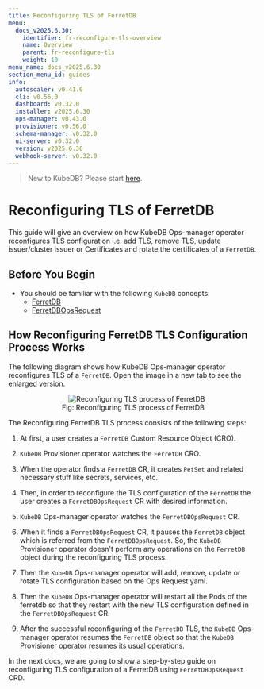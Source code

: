 ```yaml
---
title: Reconfiguring TLS of FerretDB
menu:
  docs_v2025.6.30:
    identifier: fr-reconfigure-tls-overview
    name: Overview
    parent: fr-reconfigure-tls
    weight: 10
menu_name: docs_v2025.6.30
section_menu_id: guides
info:
  autoscaler: v0.41.0
  cli: v0.56.0
  dashboard: v0.32.0
  installer: v2025.6.30
  ops-manager: v0.43.0
  provisioner: v0.56.0
  schema-manager: v0.32.0
  ui-server: v0.32.0
  version: v2025.6.30
  webhook-server: v0.32.0
---
```


> New to KubeDB? Please start [here](/docs/v2025.6.30/README).

# Reconfiguring TLS of FerretDB

This guide will give an overview on how KubeDB Ops-manager operator reconfigures TLS configuration i.e. add TLS, remove TLS, update issuer/cluster issuer or Certificates and rotate the certificates of a `FerretDB`.

## Before You Begin

- You should be familiar with the following `KubeDB` concepts:
    - [FerretDB](/docs/v2025.6.30/guides/ferretdb/concepts/ferretdb)
    - [FerretDBOpsRequest](/docs/v2025.6.30/guides/ferretdb/concepts/opsrequest)

## How Reconfiguring FerretDB TLS Configuration Process Works

The following diagram shows how KubeDB Ops-manager operator reconfigures TLS of a `FerretDB`. Open the image in a new tab to see the enlarged version.

<figure align="center">
  <img alt="Reconfiguring TLS process of FerretDB" src="/docs/v2025.6.30/images/ferretdb/fr-reconfigure-tls.svg">
<figcaption align="center">Fig: Reconfiguring TLS process of FerretDB</figcaption>
</figure>

The Reconfiguring FerretDB TLS process consists of the following steps:

1. At first, a user creates a `FerretDB` Custom Resource Object (CRO).

2. `KubeDB` Provisioner  operator watches the `FerretDB` CRO.

3. When the operator finds a `FerretDB` CR, it creates `PetSet` and related necessary stuff like secrets, services, etc.

4. Then, in order to reconfigure the TLS configuration of the `FerretDB` the user creates a `FerretDBOpsRequest` CR with desired information.

5. `KubeDB` Ops-manager operator watches the `FerretDBOpsRequest` CR.

6. When it finds a `FerretDBOpsRequest` CR, it pauses the `FerretDB` object which is referred from the `FerretDBOpsRequest`. So, the `KubeDB` Provisioner  operator doesn't perform any operations on the `FerretDB` object during the reconfiguring TLS process.

7. Then the `KubeDB` Ops-manager operator will add, remove, update or rotate TLS configuration based on the Ops Request yaml.

8. Then the `KubeDB` Ops-manager operator will restart all the Pods of the ferretdb so that they restart with the new TLS configuration defined in the `FerretDBOpsRequest` CR.

9. After the successful reconfiguring of the `FerretDB` TLS, the `KubeDB` Ops-manager operator resumes the `FerretDB` object so that the `KubeDB` Provisioner  operator resumes its usual operations.

In the next docs, we are going to show a step-by-step guide on reconfiguring TLS configuration of a FerretDB using `FerretDBOpsRequest` CRD.